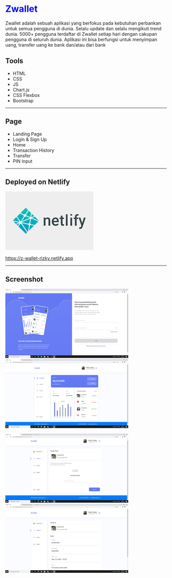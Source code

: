# <span style="color:blue; font-weight:bold;">Zwallet</span>

Zwallet adalah sebuah aplikasi yang berfokus pada kebutuhan perbankan untuk semua pengguna di dunia. Selalu update dan selalu mengikuti trend dunia. 5000+ pengguna terdaftar di Zwallet setiap hari dengan cakupan pengguna di seluruh dunia. Aplikasi ini bisa berfungsi untuk menyimpan uang, transfer uang ke bank dan/atau dari bank

## Tools
- HTML
- CSS
- JS
- Chart.js
- CSS Flexbox
- Bootstrap

______________________________________________________________________________________

## Page
- Landing Page
- Login & Sign Up
- Home
- Transaction History
- Transfer
- PIN Input

_______________________________________________________________________________________

## Deployed on Netlify
[![Netlify](/readme/netlify.png)](https://www.netlify.com/)

https://z-wallet-rizky.netlify.app

______________________________________________________________________________________

## Screenshot
[![1](/readme/1.png)](https://z-wallet-rizky.netlify.app)   [![1](/readme/2.png)](https://z-wallet-rizky.netlify.app)

[![1](/readme/3.png)](https://z-wallet-rizky.netlify.app)   [![1](/readme/4.png)](https://z-wallet-rizky.netlify.app)
